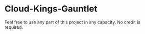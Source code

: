 # Cloud-Kings-Gauntlet
Feel free to use any part of this project in any capacity. 
No credit is required.


